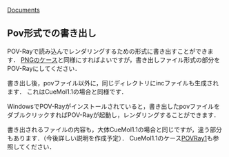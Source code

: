 [Documents](../../Documents)
## Pov形式での書き出し
POV-Rayで読み込んでレンダリングするための形式に書き出すことができます．
[PNGのケース](../../cuemol2/ImageExport)と同様にすればよいですが，書き出しファイル形式の部分をPOV-Rayにしてください．

書き出し後，povファイル以外に，同じディレクトリにincファイルも生成されます．
これはCueMol1.1の場合と同様です．

WindowsでPOV-Rayがインストールされていると，書き出したpovファイルをダブルクリックすればPOV-Rayが起動し，レンダリングすることができます．

書き出されるファイルの内容も，大体CueMol1.1の場合と同じですが，違う部分もあります．（今後詳しい説明を作成予定）．
CueMol1.1のケース[POVRay1](../../POVRay1)も参照してください．